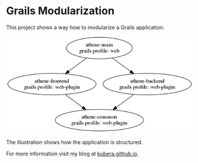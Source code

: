 # Grails Modularization

This project shows a way how to modularize a Grails application. 

![dependency tree of the grails modularization example](doc/dependency-tree.png)

The illustration shows how the application is structured.

For more information visit my blog at [kubera.github.io](http://kubera.github.io/modularize-a-grails-application).

